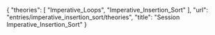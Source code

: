 {
    "theories": [
        "Imperative_Loops",
        "Imperative_Insertion_Sort"
    ],
    "url": "entries/imperative_insertion_sort/theories",
    "title": "Session Imperative_Insertion_Sort"
}